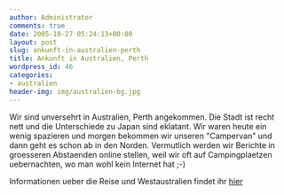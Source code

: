 ```yaml
---
author: Administrator
comments: true
date: 2005-10-27 05:24:13+00:00
layout: post
slug: ankunft-in-australien-perth
title: Ankunft in Australien, Perth
wordpress_id: 46
categories:
- australien
header-img: img/australien-bg.jpg
---
```


Wir sind unversehrt in Australien, Perth angekommen. 
Die Stadt ist recht nett und die Unterschiede zu Japan sind eklatant. Wir waren heute ein wenig spazieren und morgen bekommen wir unseren "Campervan" und dann geht es schon ab in den Norden. 
Vermutlich werden wir Berichte in groesseren Abstaenden online stellen, weil wir oft auf Campingplaetzen uebernachten, wo man wohl kein Internet hat ;-)

Informationen ueber die Reise und Westaustralien findet ihr [hier](/reiseziele/australien)


